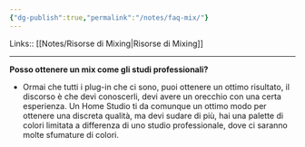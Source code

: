 ```yaml
---
{"dg-publish":true,"permalink":"/notes/faq-mix/"}
---
```


Links:: [[Notes/Risorse di Mixing\|Risorse di Mixing]]

---
**Posso ottenere un mix come gli studi professionali?**
- Ormai che tutti i plug-in che ci sono, puoi ottenere un ottimo risultato, il discorso è che devi conoscerli, devi avere un orecchio con una certa esperienza. 
  Un Home Studio ti da comunque un ottimo modo per ottenere una discreta qualità, ma devi sudare di più, hai una palette di colori limitata a differenza di  uno studio professionale, dove ci saranno molte sfumature di colori.


